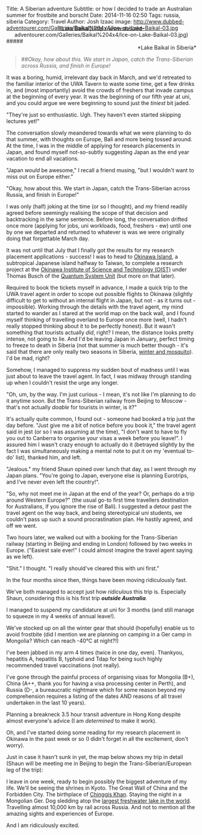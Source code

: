 Title: A Siberian adventure
Subtitle: or how I decided to trade an Australian summer for frostbite and borscht
Date: 2014-11-16 02:50
Tags: russia, siberia
Category: Travel
Author: Josh Izaac
image: http://www.dubbed-adventourer.com/Galleries/Baikal%204x4/Ice-on-Lake-Baikal-03.jpg

<center style="margin-top:-30px;">
![Lake Baikal](http://www.dubbed-adventourer.com/Galleries/Baikal%204x4/Ice-on-Lake-Baikal-03.jpg)
</center>
#####<div align=right>*Lake Baikal in Siberia*</div>

<!-- PELICAN_BEGIN_SUMMARY -->

> ##*Okay, how about this. We start in Japan, catch the Trans-Siberian across Russia, and finish in Europe!*

<!-- PELICAN_END_SUMMARY -->

It was a boring, humid, irrelevant day back in March, and we'd retreated to the familiar interior of the UWA Tavern to waste some time, get a few drinks in, and  (most importantly) avoid the crowds of freshers that invade campus at the beginning of every year. It was the beginning of our fifth year at uni, and you could argue we were beginning to sound just the *tiniest* bit jaded. 

"They're just so enthusiastic. Ugh. They haven't even started skipping lectures yet!"

The conversation slowly meandered towards what we were planning to do that summer, with thoughts on Europe, Bali and more being tossed around. At the time, I was in the middle of applying for research placements in Japan, and found myself not-so-subtly suggesting Japan as the end year vacation to end all vacations.

"Japan *would* be awesome," I recall a friend musing, "but I wouldn't want to miss out on Europe either."

"Okay, how about this. We start in Japan, catch the Trans-Siberian across Russia, and finish in Europe!"

I was only (half) joking at the time (or so I thought), and my friend readily agreed before seemingly realising the scope of that decision and backtracking in the same sentence. Before long, the conversation drifted once more (applying for jobs, uni workloads, food, freshers - ew) until one by one we departed and returned to whatever is was we were originally doing that forgettable March day.

It was not until that July that I finally got the results for my research placement applications - success! I was to head to [Okinawa Island](http://en.wikipedia.org/wiki/Okinawa_Island), a subtropical Japanese island halfway to Taiwan, to complete a research project at the [Okinawa Institute of Science and Technology (OIST)](http://www.oist.jp/) under Thomas Busch of the [Quantum System Unit](https://groups.oist.jp/qsu) (but more on that later).

Required to book the tickets myself in advance, I made a quick trip to the UWA travel agent in order to scope out possible flights to Okinawa (slightly difficult to get to without an internal flight in Japan, but not - as it turns out - impossible). Working through the details with the travel agent, my mind started to wander as I stared at the world map on the back wall, and I found myself thinking of travelling overland to Europe once more (well, I hadn't really stopped thinking about it to be perfectly honest). But it wasn't something that tourists actually *did*, right? I mean, the distance looks pretty intense, not going to lie. And I'd be leaving Japan in January, perfect timing to freeze to death in Siberia (not that summer is much better though - it's said that there are only really two seasons in Siberia, [winter and mosquito](http://www.outsideonline.com/adventure-travel/europe/russia/Tracing-the-Steps-of-Lost-Explorers-in-Miserable-Beautiful-Siberia.html)). I'd be mad, right?

Somehow, I managed to suppress my sudden bout of madness until I was just about to leave the travel agent. In fact, I was midway through standing up when I couldn't resist the urge any longer.

"Oh, um, by the way. I'm just curious - I mean, it's not like I'm planning to do it anytime soon. But the Trans-Siberian railway from Beijing to Moscow - that's not actually *doable* for tourists in winter, is it?"

It's actually quite common, I found out - someone had booked a trip just the day before. "Just give me a bit of notice before you book it," the travel agent said in jest (or so I was assuming at the time), "I don't want to have to fly you out to Canberra to organise your visas a week before you leave!". I assured him I wasn't crazy enough to actually do it (betrayed slightly by the fact I was simultaneously making a mental note to put it on my 'eventual to-do' list), thanked him, and left.

"Jealous." my friend Shaun opined over lunch that day, as I went through my Japan plans. "You're going to Japan, everyone else is planning Eurotrips, and I've never even left the country!".

"So, why not meet me in Japan at the end of the year? Or, perhaps do a trip around Western Europe?" (the usual go-to first time travellers destination for Australians, if you ignore the rise of Bali). I suggested a detour past the travel agent on the way back, and being stereotypical uni students, we couldn't pass up such a sound procrastination plan. He hastily agreed, and off we went.

Two hours later, we walked out with a booking for the Trans-Siberian railway (starting in Beijing and ending in London) followed by two weeks in Europe. ("Easiest sale ever!" I could almost imagine the travel agent saying as we left).

"Shit." I thought. "I really should've cleared this with uni first."

In the four months since then, things have been moving ridiculously fast.

We've both managed to accept just how *ridiculous* this trip is. Especially Shaun, considering this is his first trip ***outside Australia***.

I managed to suspend my candidature at uni for 3 months (and still manage to squeeze in my 4 weeks of annual leave!).

We've stocked up on all the winter gear that should (hopefully) enable us to avoid frostbite (did I mention we are planning on camping in a Ger camp in Mongolia? Which can reach -40°C at night?!)

I've been jabbed in my arm 4 times (twice in one day, even). Thankyou, hepatitis A, hepatitis B, typhoid and Tdap for being such highly recommended travel vaccinations (not really).

I've gone through the painful process of organising visas for Mongolia (B+), China (A++, thank you for having a visa processing center in Perth), and Russia (D-, a bureaucratic nightmare which for some reason beyond my comprehension requires a listing of the dates AND reasons of all travel undertaken in the last 10 years).

Planning a breakneck 3.5 hour transit adventure in Hong Kong despite almost everyone's advice (I am *determined* to make it work).

Oh, and I've started doing some reading for my research placement in Okinawa in the past week or so (I didn't forget in all the excitement, don't worry).

Just in case it hasn't sunk in yet, the map below shows my trip in detail (Shaun will be meeting me in Beijing to begin the Trans-Siberian/European leg of the trip):

<center><div class="google-maps" id='travellerspoint-map698595'><script src='http://www.travellerspoint.com/badges/badge_membermap.cfm?user=josh146&badgeid=travellerspoint-map698595&height=400&width=600'></script></div></center>

I leave in one week, ready to begin possibly the biggest adventure of my life. We'll be seeing the shrines in Kyoto. The Great Wall of China and the Forbidden City. The birthplace of [Chinggis Khan](http://en.wikipedia.org/wiki/Genghis_Khan). Staying the night in a Mongolian Ger. Dog sledding atop the [largest freshwater lake in the world](http://en.wikipedia.org/wiki/Lake_Baikal). Travelling almost 10,000 km by rail across Russia. And not to mention all the amazing sights and experiences of Europe.

And I am ridiculously excited.
